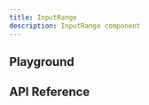```yaml
---
title: InputRange
description: InputRange component
---
```


<script lang="ts">
    import {InputRange} from '$lib';
    import {docInputRangePropsDefs} from '$lib/components/InputRange/InputRange.props';
    import ApiReference from '$lib-doc/components/ApiReference.svelte';
    import Playground from '$lib-doc/components/Playground.svelte';
    import PlaygroundForm from '$lib-doc/components/PlaygroundForm.svelte';

    let props = {}
</script>

## Playground

<Playground>
    <InputRange slot="component" {...props}/>
    <PlaygroundForm slot="form" bind:props schema={docInputRangePropsDefs} />
</Playground>

## API Reference

<ApiReference data={docInputRangePropsDefs}></ApiReference>
